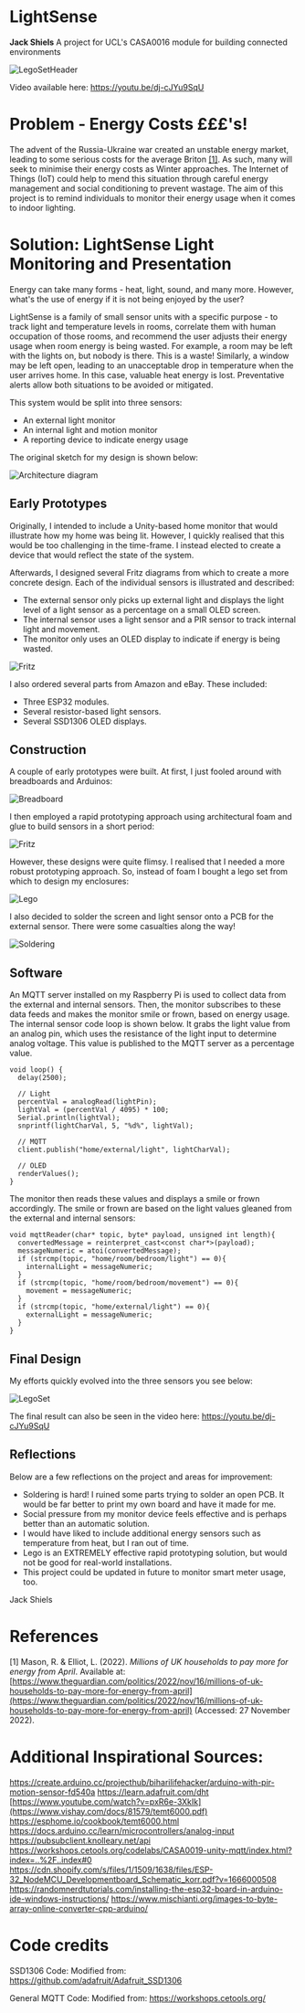 # LightSense
<b>Jack Shiels</b>
A project for UCL's CASA0016 module for building connected environments

![LegoSetHeader](https://github.com/jackshiels/LightSense/blob/main/Images/Set.jpg?raw=true)

Video available here: https://youtu.be/dj-cJYu9SqU

# Problem - Energy Costs £££'s!
The advent of the Russia-Ukraine war created an unstable energy market, leading to some serious costs for the average Briton [[1]](#1). As such, many will seek to minimise their energy costs as Winter approaches. The Internet of Things (IoT) could help to mend this situation through careful energy management and social conditioning to prevent wastage. The aim of this project is to remind individuals to monitor their energy usage when it comes to indoor lighting.

# Solution: LightSense Light Monitoring and Presentation
Energy can take many forms - heat, light, sound, and many more. However, what's the use of energy if it is not being enjoyed by the user? 

LightSense is a family of small sensor units with a specific purpose - to track light and temperature levels in rooms, correlate them with human occupation of those rooms, and recommend the user adjusts their energy usage when room energy is being wasted. For example, a room may be left with the lights on, but nobody is there. This is a waste! Similarly, a window may be left open, leading to an unacceptable drop in temperature when the user arrives home. In this case, valuable heat energy is lost. Preventative alerts allow both situations to be avoided or mitigated. 

This system would be split into three sensors:
- An external light monitor
- An internal light and motion monitor
- A reporting device to indicate energy usage

The original sketch for my design is shown below:

![Architecture diagram](https://github.com/jackshiels/LightSense/blob/main/Images/Sketchup.jpg?raw=true)

## Early Prototypes

Originally, I intended to include a Unity-based home monitor that would illustrate how my home was being lit. However, I quickly realised that this would be too challenging in the time-frame. I instead elected to create a device that would reflect the state of the system. 

Afterwards, I designed several Fritz diagrams from which to create a more concrete design. Each of the individual sensors is illustrated and described:
- The external sensor only picks up external light and displays the light level of a light sensor as a percentage on a small OLED screen.
- The internal sensor uses a light sensor and a PIR sensor to track internal light and movement.
- The monitor only uses an OLED display to indicate if energy is being wasted.

![Fritz](https://github.com/jackshiels/LightSense/blob/main/Images/Fritz.jpg?raw=true)

I also ordered several parts from Amazon and eBay. These included:

- Three ESP32 modules.
- Several resistor-based light sensors.
- Several SSD1306 OLED displays.

## Construction

A couple of early prototypes were built. At first, I just fooled around with breadboards and Arduinos:

![Breadboard](https://github.com/jackshiels/LightSense/blob/main/Images/Breadboard.jpeg?raw=true)

I then employed a rapid prototyping approach using architectural foam and glue to build sensors in a short period:

![Fritz](https://github.com/jackshiels/LightSense/blob/main/Images/PrototypeBox.jpeg?raw=true)

However, these designs were quite flimsy. I realised that I needed a more robust prototyping approach. So, instead of foam I bought a lego set from which to design my enclosures:

![Lego](https://github.com/jackshiels/LightSense/blob/main/Images/Lego.jpeg?raw=true)

I also decided to solder the screen and light sensor onto a PCB for the external sensor. There were some casualties along the way!

![Soldering](https://github.com/jackshiels/LightSense/blob/main/Images/Solder.jpeg?raw=true)

## Software

An MQTT server installed on my Raspberry Pi is used to collect data from the external and internal sensors. Then, the monitor subscribes to these data feeds and makes the monitor smile or frown, based on energy usage. The internal sensor code loop is shown below. It grabs the light value from an analog pin, which uses the resistance of the light input to determine analog voltage. This value is published to the MQTT server as a percentage value.

```
void loop() {
  delay(2500);
  
  // Light
  percentVal = analogRead(lightPin);
  lightVal = (percentVal / 4095) * 100;
  Serial.println(lightVal);
  snprintf(lightCharVal, 5, "%d%", lightVal);

  // MQTT
  client.publish("home/external/light", lightCharVal);

  // OLED
  renderValues();
}
```

The monitor then reads these values and displays a smile or frown accordingly. The smile or frown are based on the light values gleaned from the external and internal sensors:

```
void mqttReader(char* topic, byte* payload, unsigned int length){
  convertedMessage = reinterpret_cast<const char*>(payload);
  messageNumeric = atoi(convertedMessage);
  if (strcmp(topic, "home/room/bedroom/light") == 0){
    internalLight = messageNumeric;
  }
  if (strcmp(topic, "home/room/bedroom/movement") == 0){
    movement = messageNumeric;
  }
  if (strcmp(topic, "home/external/light") == 0){
    externalLight = messageNumeric;
  }
}
```

## Final Design

My efforts quickly evolved into the three sensors you see below:

![LegoSet](https://github.com/jackshiels/LightSense/blob/main/Images/Set.jpg?raw=true)

The final result can also be seen in the video here: https://youtu.be/dj-cJYu9SqU

## Reflections

Below are a few reflections on the project and areas for improvement:

- Soldering is hard! I ruined some parts trying to solder an open PCB. It would be far better to print my own board and have it made for me.
- Social pressure from my monitor device feels effective and is perhaps better than an automatic solution.
- I would have liked to include additional energy sensors such as temperature from heat, but I ran out of time.
- Lego is an EXTREMELY effective rapid prototyping solution, but would not be good for real-world installations.
- This project could be updated in future to monitor smart meter usage, too.

Jack Shiels

# References
<a id="1">[1]</a>
Mason, R. & Elliot, L. (2022). <i>Millions of UK households to pay more for energy from April</i>. Available at: [https://www.theguardian.com/politics/2022/nov/16/millions-of-uk-households-to-pay-more-for-energy-from-april](https://www.theguardian.com/politics/2022/nov/16/millions-of-uk-households-to-pay-more-for-energy-from-april) (Accessed: 27 November 2022).

# Additional Inspirational Sources:
https://create.arduino.cc/projecthub/biharilifehacker/arduino-with-pir-motion-sensor-fd540a
https://learn.adafruit.com/dht
[https://www.youtube.com/watch?v=pxR6e-3XkIk](https://www.vishay.com/docs/81579/temt6000.pdf)
https://esphome.io/cookbook/temt6000.html
https://docs.arduino.cc/learn/microcontrollers/analog-input
https://pubsubclient.knolleary.net/api
https://workshops.cetools.org/codelabs/CASA0019-unity-mqtt/index.html?index=..%2F..index#0
https://cdn.shopify.com/s/files/1/1509/1638/files/ESP-32_NodeMCU_Developmentboard_Schematic_korr.pdf?v=1666000508
https://randomnerdtutorials.com/installing-the-esp32-board-in-arduino-ide-windows-instructions/
https://www.mischianti.org/images-to-byte-array-online-converter-cpp-arduino/

# Code credits

SSD1306 Code:
Modified from: https://github.com/adafruit/Adafruit_SSD1306

General MQTT Code:
Modified from: https://workshops.cetools.org/
